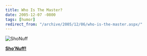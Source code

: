 ```yaml
---
title: Who Is The Master?
date: 2005-12-07 -0800
tags: [humor]
redirect_from: "/archive/2005/12/06/who-is-the-master.aspx/"
---
```


![ShoNuff](https://haacked.com/images/ShoNuffFullSize.gif)

**[Sho'Nuff!](http://en.wikipedia.org/wiki/Sho'nuff_(character) "Sho 'Nuff")**

